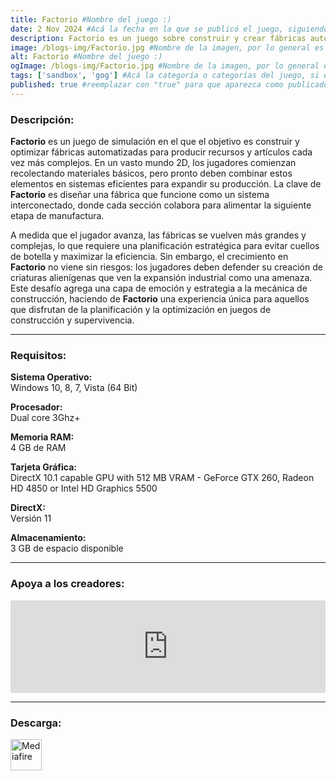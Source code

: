 ```yaml
---
title: Factorio #Nombre del juego :)
date: 2 Nov 2024 #Acá la fecha en la que se publicó el juego, siguiendo este formato: Dia "30", Mes "Oct", Año "2024" = como debe quedar: 30 Oct 2024
description: Factorio es un juego sobre construir y crear fábricas automatizadas para producir objetos de creciente complejidad, dentro de un mundo 2D infinito. Usa tu imaginación para diseñar tu fábrica, combina elementos simples en estructuras ingeniosas y, finalmente, protégela de las criaturas que realmente no te aprecian mucho. #Acá una mini descripción del juego
image: /blogs-img/Factorio.jpg #Nombre de la imagen, por lo general es exactamente el mismo nombre que el juego excluyendo lo ":" (Dos puntos)
alt: Factorio #Nombre del juego :)
ogImage: /blogs-img/Factorio.jpg #Nombre de la imagen, por lo general es exactamente el mismo nombre que el juego excluyendo lo ":" (Dos puntos)
tags: ['sandbox', 'gog'] #Acá la categoría o categorías del juego, si es más de una se coloca en este formato: ['categoría1', 'categoría2']
published: true #reemplazar con "true" para que aparezca como publicado
---
```


<!--En VSCode seleccionando una palabra, por ejemplo: "Factorio" y apretando Ctrl+F2 se seleccionan todas las palabras iguales-->

### Descripción:
**Factorio** es un juego de simulación en el que el objetivo es construir y optimizar fábricas automatizadas para producir recursos y artículos cada vez más complejos. En un vasto mundo 2D, los jugadores comienzan recolectando materiales básicos, pero pronto deben combinar estos elementos en sistemas eficientes para expandir su producción. La clave de **Factorio** es diseñar una fábrica que funcione como un sistema interconectado, donde cada sección colabora para alimentar la siguiente etapa de manufactura.

A medida que el jugador avanza, las fábricas se vuelven más grandes y complejas, lo que requiere una planificación estratégica para evitar cuellos de botella y maximizar la eficiencia. Sin embargo, el crecimiento en **Factorio** no viene sin riesgos: los jugadores deben defender su creación de criaturas alienígenas que ven la expansión industrial como una amenaza. Este desafío agrega una capa de emoción y estrategia a la mecánica de construcción, haciendo de **Factorio** una experiencia única para aquellos que disfrutan de la planificación y la optimización en juegos de construcción y supervivencia.

<!--Prompt para Chat-GPT: Hazme una descripción para el juego "Factorio" y cada que menciones "Factorio" ponlo en negrita -->

---

### Requisitos:
**Sistema Operativo:**  
Windows 10, 8, 7, Vista (64 Bit)

**Procesador:**  
Dual core 3Ghz+

**Memoria RAM:**  
4 GB de RAM

**Tarjeta Gráfica:**  
DirectX 10.1 capable GPU with 512 MB VRAM - GeForce GTX 260, Radeon HD 4850 or Intel HD Graphics 5500

**DirectX:**  
Versión 11

**Almacenamiento:**  
3 GB de espacio disponible

<!--Si falta o sobra un requisito se quita o se agrega manteniendo el mismo formato-->

---

### Apoya a los creadores:
<iframe src="https://store.steampowered.com/widget/427520/" frameborder="0" style="background-color: transparent; width: 100% !important; aspect-ratio: 646 / 190;"></iframe>

<!--Reemplazar los numeros (AppID) del juego (en este caso 2668510) por el numero (AppID) correspondiente con el juego a publicar-->
<!--El AppID se encuentra en la URL del Juego en Steam-->

---

### Descarga:

[<img src="https://gist.github.com/cxmeel/0dbc95191f239b631c3874f4ccf114e2/raw/download.svg" alt="Mediafire" height="50" />](https://www.mediafire.com/file/mxvjingtfu66ekl/Factorio_-_By_Nicolhetti_Projects.zip/file)

<!-- # se debe reemplazar por el link de descarga-->

<!--NOMBRE-DEL-SERVICIO se debe reemplazar por el servicio donde está subido el juego-->